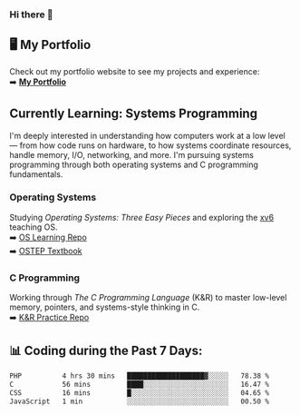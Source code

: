 ### Hi there 🌱  

## 🖥️ My Portfolio  
Check out my portfolio website to see my projects and experience:  
➡️ [**My Portfolio**](https://dieg0raf.github.io/)  

## Currently Learning: Systems Programming  

I'm deeply interested in understanding how computers work at a low level — from how code runs on hardware, to how systems coordinate resources, handle memory, I/O, networking, and more. I'm pursuing systems programming through both operating systems and C programming fundamentals.

### Operating Systems  
Studying *Operating Systems: Three Easy Pieces* and exploring the [xv6](https://github.com/mit-pdos/xv6-public) teaching OS.  
➡️ [OS Learning Repo](https://github.com/Dieg0raf/os)  
➡️ [OSTEP Textbook](https://pages.cs.wisc.edu/~remzi/OSTEP/)

### C Programming  
Working through *The C Programming Language* (K&R) to master low-level memory, pointers, and systems-style thinking in C.  
➡️ [K&R Practice Repo](https://github.com/Dieg0raf/k-and-r-practice) 


## 📊 Coding during the Past 7 Days: 
<!--START_SECTION:waka-->

```txt
PHP          4 hrs 30 mins   ███████████████████▓░░░░░   78.38 %
C            56 mins         ████░░░░░░░░░░░░░░░░░░░░░   16.47 %
CSS          16 mins         █░░░░░░░░░░░░░░░░░░░░░░░░   04.65 %
JavaScript   1 min           ░░░░░░░░░░░░░░░░░░░░░░░░░   00.50 %
```

<!--END_SECTION:waka-->
<!--
**Dieg0raf/Dieg0raf** is a ✨ _special_ ✨ repository because its `README.md` (this file) appears on your GitHub profile.

Here are some ideas to get you started:

- 🔭 I’m currently working on ...
- 🌱 I’m currently learning ...
- 👯 I’m looking to collaborate on ...
- 🤔 I’m looking for help with ...
- 💬 Ask me about ...
- 📫 How to reach me: ...
- 😄 Pronouns: ...
- ⚡ Fun fact: ...
-->
